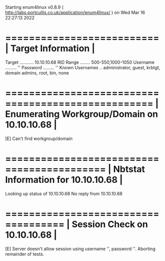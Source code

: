Starting enum4linux v0.8.9 ( http://labs.portcullis.co.uk/application/enum4linux/ ) on Wed Mar 16 22:27:13 2022

 ========================== 
|    Target Information    |
 ========================== 
Target ........... 10.10.10.68
RID Range ........ 500-550,1000-1050
Username ......... ''
Password ......... ''
Known Usernames .. administrator, guest, krbtgt, domain admins, root, bin, none


 =================================================== 
|    Enumerating Workgroup/Domain on 10.10.10.68    |
 =================================================== 
[E] Can't find workgroup/domain


 =========================================== 
|    Nbtstat Information for 10.10.10.68    |
 =========================================== 
Looking up status of 10.10.10.68
No reply from 10.10.10.68

 ==================================== 
|    Session Check on 10.10.10.68    |
 ==================================== 
[E] Server doesn't allow session using username '', password ''.  Aborting remainder of tests.
